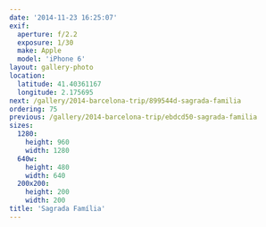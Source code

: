 ```yaml
---
date: '2014-11-23 16:25:07'
exif:
  aperture: f/2.2
  exposure: 1/30
  make: Apple
  model: 'iPhone 6'
layout: gallery-photo
location:
  latitude: 41.40361167
  longitude: 2.175695
next: /gallery/2014-barcelona-trip/899544d-sagrada-familia
ordering: 75
previous: /gallery/2014-barcelona-trip/ebdcd50-sagrada-familia
sizes:
  1280:
    height: 960
    width: 1280
  640w:
    height: 480
    width: 640
  200x200:
    height: 200
    width: 200
title: 'Sagrada Família'
---
```

